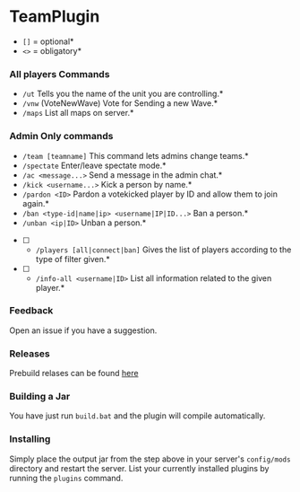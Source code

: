 # TeamPlugin
* `[]` = optional*
* `<>` = obligatory*

### All players Commands
* `/ut` Tells you the name of the unit you are controlling.*
* `/vnw` (VoteNewWave) Vote for Sending a new Wave.*
* `/maps` List all maps on server.*


### Admin Only commands
* `/team [teamname]` This command lets admins change teams.*
* `/spectate` Enter/leave spectate mode.*
* `/ac <message...>` Send a message in the admin chat.*
* `/kick <username...>` Kick a person by name.*
* `/pardon <ID>` Pardon a votekicked player by ID and allow them to join again.*
* `/ban <type-id|name|ip> <username|IP|ID...>`  Ban a person.*
* `/unban <ip|ID>` Unban a person.*
- [ ] * `/players [all|connect|ban]` Gives the list of players according to the type of filter given.*
- [ ] * `/info-all <username|ID>` List all information related to the given player.*

### Feedback
Open an issue if you have a suggestion.

### Releases
Prebuild relases can be found [here](https://github.com/Susideur/moreCommands/releases)

### Building a Jar 
You have just run `build.bat` and the plugin will compile automatically.


### Installing

Simply place the output jar from the step above in your server's `config/mods` directory and restart the server.
List your currently installed plugins by running the `plugins` command.
